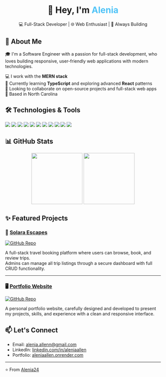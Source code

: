 <h1 align="center">
  👋 Hey, I'm <span style="color:#4FC3F7">Alenia</span>
</h1>
<p align="center">
  💻 Full-Stack Developer | 🌐 Web Enthusiast | 🚀 Always Building
</p>

## 🚀 About Me

🎓 I'm a Software Engineer with a passion for full-stack development, who loves building responsive, user-friendly web applications with modern technologies.

💻 I work with the **MERN stack**  
🌱 Currently learning **TypeScript** and exploring advanced **React** patterns  
🤝 Looking to collaborate on open-source projects and full-stack web apps  
📍 Based in North Carolina

## 🛠️ Technologies & Tools

<p align="left">
  <img src="https://img.shields.io/badge/HTML5-E34F26?style=for-the-badge&logo=html5&logoColor=white" />
  <img src="https://img.shields.io/badge/CSS3-1572B6?style=for-the-badge&logo=css3&logoColor=white" />
  <img src="https://img.shields.io/badge/JavaScript-F7DF1E?style=for-the-badge&logo=javascript&logoColor=black" />
  <img src="https://img.shields.io/badge/TypeScript-3178C6?style=for-the-badge&logo=typescript&logoColor=white" />
  <img src="https://img.shields.io/badge/React-20232A?style=for-the-badge&logo=react&logoColor=61DAFB" />
  <img src="https://img.shields.io/badge/Bootstrap-563D7C?style=for-the-badge&logo=bootstrap&logoColor=white" />
  <img src="https://img.shields.io/badge/Node.js-339933?style=for-the-badge&logo=nodedotjs&logoColor=white" />
  <img src="https://img.shields.io/badge/Express-000000?style=for-the-badge&logo=express&logoColor=white" />
  <img src="https://img.shields.io/badge/MongoDB-4EA94B?style=for-the-badge&logo=mongodb&logoColor=white" />
  <img src="https://img.shields.io/badge/Git-F05032?style=for-the-badge&logo=git&logoColor=white" />
  <img src="https://img.shields.io/badge/GitHub-181717?style=for-the-badge&logo=github&logoColor=white" />
</p>


<!-- Add or remove tools based on your stack -->

## 📊 GitHub Stats

<p align="center">
  <img src="https://github-readme-stats.vercel.app/api?username=Alenia24&show_icons=true&theme=tokyonight&count_private=true" height="165" />
  <img src="https://github-readme-stats.vercel.app/api/top-langs/?username=Alenia24&layout=compact&theme=tokyonight" height="165" />
</p>

## ✨ Featured Projects

### 🌴 [Solara Escapes](https://solaraescapes.onrender.com/)
[![GitHub Repo](https://img.shields.io/badge/GitHub-Repo-000?style=for-the-badge&logo=github&logoColor=white)](https://github.com/Alenia24/Allen_Alenia_TravelAgency_React_Capstone)

A full-stack travel booking platform where users can browse, book, and review trips.  
Admins can manage all trip listings through a secure dashboard with full CRUD functionality.

---

### 🖥️ [Portfolio Website](https://aleniaallen.onrender.com/)
[![GitHub Repo](https://img.shields.io/badge/GitHub-Repo-000?style=for-the-badge&logo=github&logoColor=white)](https://github.com/Alenia24/portfolio-v1)

A personal portfolio website, carefully designed and developed to present my projects, skills, and experience with a clean and responsive interface.

## 📫 Let's Connect

- Email: [alenia.allenn@gmail.com](alenia.allenn@gmail.com)
- LinkedIn: [linkedin.com/in/aleniaallen](https://linkedin.com/in/aleniaallen)
- Portfolio: [aleniaallen.onrender.com](https://aleniaallen.onrender.com)

---

⭐️ From [Alenia24](https://github.com/Alenia24)
